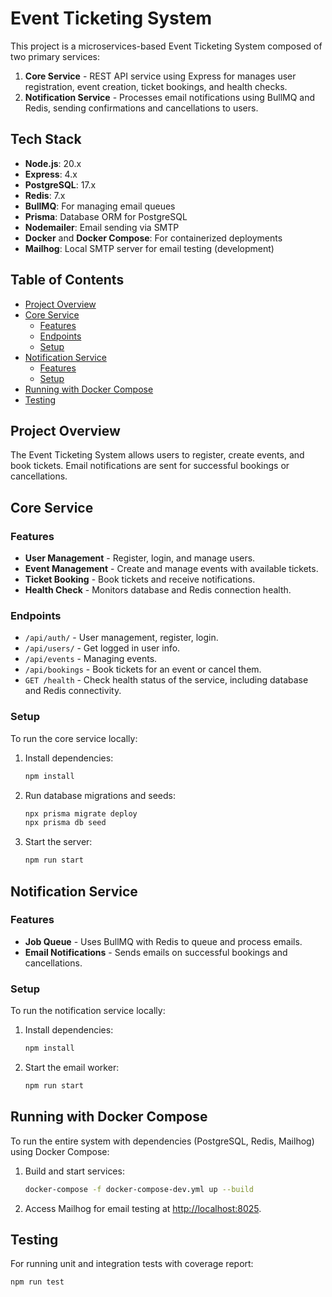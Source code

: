 # Event Ticketing System
This project is a microservices-based Event Ticketing System composed of two primary services:

1. **Core Service** - REST API service using Express for manages user registration, event creation, ticket bookings, and health checks.
2. **Notification Service** - Processes email notifications using BullMQ and Redis, sending confirmations and cancellations to users.

## Tech Stack
- **Node.js**: 20.x
- **Express**: 4.x
- **PostgreSQL**: 17.x
- **Redis**: 7.x
- **BullMQ**: For managing email queues
- **Prisma**: Database ORM for PostgreSQL
- **Nodemailer**: Email sending via SMTP
- **Docker** and **Docker Compose**: For containerized deployments
- **Mailhog**: Local SMTP server for email testing (development)

## Table of Contents
- [Project Overview](#project-overview)
- [Core Service](#core-service)
    - [Features](#features)
    - [Endpoints](#endpoints)
    - [Setup](#setup)
- [Notification Service](#notification-service)
    - [Features](#features)
    - [Setup](#setup)
- [Running with Docker Compose](#running-with-docker-compose)
- [Testing](#testing)

## Project Overview
The Event Ticketing System allows users to register, create events, and book tickets. Email notifications are sent for successful bookings or cancellations.

## Core Service
### Features
- **User Management** - Register, login, and manage users.
- **Event Management** - Create and manage events with available tickets.
- **Ticket Booking** - Book tickets and receive notifications.
- **Health Check** - Monitors database and Redis connection health.

### Endpoints
- `/api/auth/` - User management, register, login.
- `/api/users/` - Get logged in user info.
- `/api/events` - Managing events.
- `/api/bookings` - Book tickets for an event or cancel them.
- `GET /health` - Check health status of the service, including database and Redis connectivity.

### Setup
To run the core service locally:
1. Install dependencies:
   ```bash
   npm install
   ```
2. Run database migrations and seeds:
   ```bash
   npx prisma migrate deploy
   npx prisma db seed
   ```
3. Start the server:
   ```bash
   npm run start
   ```

## Notification Service
### Features
- **Job Queue** - Uses BullMQ with Redis to queue and process emails.
- **Email Notifications** - Sends emails on successful bookings and cancellations.

### Setup
To run the notification service locally:
1. Install dependencies:
   ```bash
   npm install
   ```
2. Start the email worker:
   ```bash
   npm run start
   ```

## Running with Docker Compose
To run the entire system with dependencies (PostgreSQL, Redis, Mailhog) using Docker Compose:
1. Build and start services:
   ```bash
   docker-compose -f docker-compose-dev.yml up --build
   ```
2. Access Mailhog for email testing at [http://localhost:8025](http://localhost:8025).

## Testing
For running unit and integration tests with coverage report:
```bash
npm run test
```
